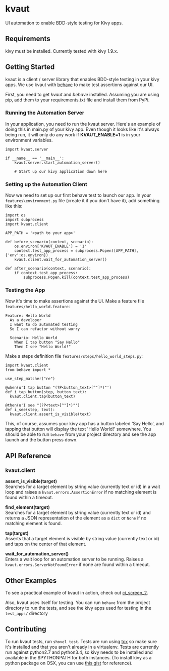 # kvaut
UI automation to enable BDD-style testing for Kivy apps.

## Requirements
kivy must be installed. Currently tested with kivy 1.9.x.

## Getting Started
kvaut is a client / server library that enables BDD-style testing in your kivy apps. We use kvaut with [behave](http://pythonhosted.org/behave/) to make test assertions against our UI.

First, you need to get *kvaut* and *behave* installed. Assuming you are using pip, add them to your requirements.txt file and install them from PyPi.

### Running the Automation Server
In your application, you need to run the kvaut server. Here's an example of doing this in main.py of your kivy app. Even though it looks like it's always being run, it will only do any work if **KVAUT_ENABLE=1** is in your environment variables.

```
import kvaut.server

if __name__ == '__main__':
    kvaut.server.start_automation_server()

    # Start up our kivy application down here
```

### Setting up the Automation Client
Now we need to set up our first behave test to launch our app. In your `features\environment.py` file (create it if you don't have it), add something like this:

```
import os
import subprocess
import kvaut.client

APP_PATH = '<path to your app>'

def before_scenario(context, scenario):
    os.environ['KVAUT_ENABLE'] = '1'
    context.test_app_process = subprocess.Popen([APP_PATH], {'env':os.environ})
    kvaut.client.wait_for_automation_server()

def after_scenario(context, scenario):
    if context.test_app_process:
        subprocess.Popen.kill(context.test_app_process)
```

### Testing the App
Now it's time to make assertions against the UI. Make a feature file `features/hello_world.feature`:

```
Feature: Hello World
  As a developer
  I want to do automated testing
  So I can refactor without worry

  Scenario: Hello World
    When I tap button "Say Hello"
    Then I see "Hello World!"
```

Make a steps definition file `features/steps/hello_world_steps.py`:

```
import kvaut.client
from behave import *

use_step_matcher("re")

@when(u'I tap button "(?P<button_text>[^"]*)"')
def i_tap_button(step, button_text):
  kvaut.client.tap(button_text)

@then(u'I see "(?P<text>[^"]*)"')
def i_see(step, text):
  kvaut.client.assert_is_visible(text)
```

This, of course, assumes your kivy app has a button labeled 'Say Hello', and tapping that button will display the text 'Hello World!' somewhere. You should be able to run `behave` from your project directory and see the app launch and the button press down.

## API Reference

### kvaut.client

**assert_is_visible(target)**</br>
Searches for a target element by string value (currently text or id) in a wait loop and raises a `kvaut.errors.AssertionError` if no matching element is found within a timeout.

**find_element(target)**</br>
Searches for a target element by string value (currently text or id) and returns a JSON representation of the element as a `dict` or `None` if no matching element is found.

**tap(target)**</br>
Asserts that a target element is visible by string value (currently text or id) and taps on the center of that element.

**wait_for_automation_server()**</br>
Enters a wait loop for an automation server to be running. Raises a `kvaut.errors.ServerNotFoundError` if none are found within a timeout.

## Other Examples
To see a practical example of kvaut in action, check out [ci_screen_2](https://github.com/garyjohnson/ci_screen_2).

Also, kvaut uses itself for testing. You can run `behave` from the project directory to run the tests, and see the kivy apps used for testing in the `test_apps/` directory

## Contributing
To run kvaut tests, run `shovel test`. Tests are run using [tox](https://pypi.python.org/pypi/tox) so make sure it's installed and that you aren't already in a virtualenv. Tests are currently run against python2.7 and python3.4, so kivy needs to be installed and available in the $PYTHONPATH for both instances. (To install kivy as a python package on OSX, you can use [this gist](https://gist.github.com/garyjohnson/53c1eef4adaf57c247a4) for reference).

